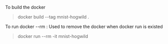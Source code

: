 To build the docker

> docker build --tag mnist-hogwild .

To run docker
--rm : Used to remove the docker when docker run is existed

> docker run --rm -it mnist-hogwild
